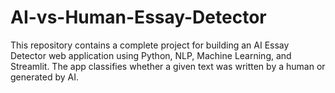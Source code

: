 # AI-vs-Human-Essay-Detector
This repository contains a complete project for building an AI Essay Detector web application using Python, NLP, Machine Learning, and Streamlit. The app classifies whether a given text was written by a human or generated by AI.
